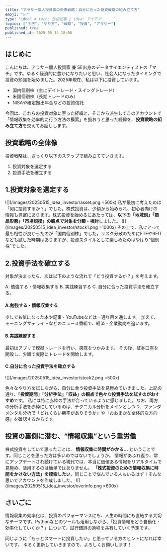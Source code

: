 ```yaml
---
title: "アラサー個人投資家の未来戦略：自分に合った投資戦略の組み立て方"
emoji: "💹"
type: "idea" # tech: 技術記事 / idea: アイデア
topics: ["手法", "やり方", "戦略", "投資", "アラサー"]
published: true
published_at: 2025-05-14 18:00
---
```

## はじめに
こんにちは、アラサー個人投資家 兼 SE出身のデータサイエンティストの「マチ」です。ゆるく経済的に豊かになりたいと思い、社会人になったタイミングで投資の勉強を始めました。2025年現在、私は以下に投資しています。

- 国内個別株（主にデイトレード・スイングトレード）
- 米国個別株（長期トレードのみ）
- NISAや確定拠出年金などの投資信託

今回は、これらの投資対象に至った経緯と、そこから派生してこのアカウントで「情報収集を効率的に行う方法の模索」を扱おうと思った経緯を、**投資戦略の組み立て方**を交えてお話しします。


## 投資戦略の全体像
投資戦略は、ざっくり以下のステップで組み立てていきます。

1. 投資対象を選定する
2. 投資手法を確立する


## 1.投資対象を選定する
![](/images/20250515_idea_investor/asset.png =500x)
私が最初に考えたのは「何に投資するか？」でした。株式投資は、少額から始められ、初心者向けの情報も豊富にあります。株式投資を始めるにあたっては、**以下の「地域別」「商品形態」「市場規模」の観点で対象を分類・検討**しました。
![](/images/20250515_idea_investor/stock1.png =1000x)
その上で、私にとって最も相性が良かったのが「国内個別株」でした。リスク分散のためにETFやREITなども試した時期はありますが、投資スタイルとして楽しめたのはやはり“個別株”でした。


## 2.投資手法を確立する
対象が決まったら、次は以下のような流れで「どう投資するか？」を考えます。

 A. 勉強する・情報収集する
 B. 実践練習する
 C. 自分に合った投資手法を確立する。

#### A.勉強する・情報収集する
少しでも気になった本や記事・YouTubeなどは一通り目を通します。
加えて、モーニングサテライトなどのニュース番組で、経済・企業動向を追います。

#### B.実践練習する
最初はアプリで模擬トレードを行い、感覚をつかみます。
その後、証券口座を開設し、少額で実際にトレードを開始します。

#### C.自分に合った投資手法を確立する
![](/images/20250515_idea_investor/stock2.png =500x)

色々なやり方を試しながら、自分に合う投資手法を見極めていきました。上記の通り、**「投資期間」「分析手法」「収益」の観点で色々な投資手法を試すのがおすすめ**です。
私には特に赤枠の手法が合っているように感じました。なお、両方の分析手法を赤枠にしているのは、テクニカル分析をメインとしつつ、ファンダメンタル分析で「どれくらい勝率がありそうか」や「おおまかな全体的な方向感」を確認するからです。


## 投資の裏側に潜む、“情報収集”という重労働
株式投資をしていて思ったことは、
 **情報収集に時間がかかる...**
ということです。同じことを思った方は多いのではないでしょうか。
情報があふれ返り、常にアップデートされ続けている現代では、本当に価値ある情報をリアルタイムで見極め、活用するのは簡単ではありません。 **「株式投資のための情報収集に時間をかけない方法」を模索したい**、同じことで悩んでいる人もいるはず！そんな思いでアカウントを作成しました。
![](/images/20250515_idea_investor/overinfo.png =600x)


## さいごに
情報収集の効率化は、投資のパフォーマンスにも、人生の時間にも直結する大切なテーマです。Pythonなどのツールも活用しながら、「投資情報をどう自動化・効率化していくか？」について、試行錯誤の過程を共有していく予定です。

同じように「もっとスマートに投資したい」と思っている方のヒントになれば幸いです。
ゆるく更新していきますので、よろしくお願いします！


